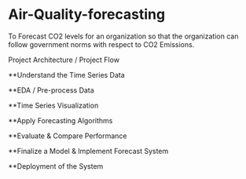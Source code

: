 # Air-Quality-forecasting

To Forecast CO2 levels for an organization so that the organization can follow government
norms with respect to CO2 Emissions.

Project Architecture / Project Flow

**Understand the Time Series Data

**EDA / Pre-process Data

**Time Series Visualization

**Apply Forecasting Algorithms

**Evaluate & Compare Performance

**Finalize a Model & Implement
Forecast System

**Deployment of the System
